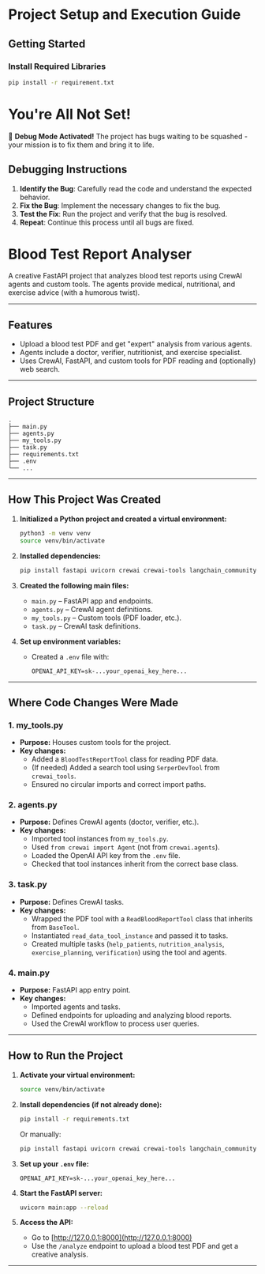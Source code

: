 # Project Setup and Execution Guide

## Getting Started

### Install Required Libraries
```sh
pip install -r requirement.txt
```

# You're All Not Set!
🐛 **Debug Mode Activated!** The project has bugs waiting to be squashed - your mission is to fix them and bring it to life.

## Debugging Instructions

1. **Identify the Bug**: Carefully read the code and understand the expected behavior.
2. **Fix the Bug**: Implement the necessary changes to fix the bug.
3. **Test the Fix**: Run the project and verify that the bug is resolved.
4. **Repeat**: Continue this process until all bugs are fixed.





# Blood Test Report Analyser

A creative FastAPI project that analyzes blood test reports using CrewAI agents and custom tools. The agents provide medical, nutritional, and exercise advice (with a humorous twist).

---

## Features

- Upload a blood test PDF and get "expert" analysis from various agents.
- Agents include a doctor, verifier, nutritionist, and exercise specialist.
- Uses CrewAI, FastAPI, and custom tools for PDF reading and (optionally) web search.

---

## Project Structure

```
.
├── main.py
├── agents.py
├── my_tools.py
├── task.py
├── requirements.txt
├── .env
└── ...
```

---

## How This Project Was Created

1. **Initialized a Python project and created a virtual environment:**
    ```bash
    python3 -m venv venv
    source venv/bin/activate
    ```

2. **Installed dependencies:**
    ```bash
    pip install fastapi uvicorn crewai crewai-tools langchain_community python-dotenv
    ```

3. **Created the following main files:**
    - `main.py` – FastAPI app and endpoints.
    - `agents.py` – CrewAI agent definitions.
    - `my_tools.py` – Custom tools (PDF loader, etc.).
    - `task.py` – CrewAI task definitions.

4. **Set up environment variables:**
    - Created a `.env` file with:
      ```
      OPENAI_API_KEY=sk-...your_openai_key_here...
      ```

---

## Where Code Changes Were Made

### 1. **my_tools.py**
- **Purpose:** Houses custom tools for the project.
- **Key changes:**
  - Added a `BloodTestReportTool` class for reading PDF data.
  - (If needed) Added a search tool using `SerperDevTool` from `crewai_tools`.
  - Ensured no circular imports and correct import paths.

### 2. **agents.py**
- **Purpose:** Defines CrewAI agents (doctor, verifier, etc.).
- **Key changes:**
  - Imported tool instances from `my_tools.py`.
  - Used `from crewai import Agent` (not from `crewai.agents`).
  - Loaded the OpenAI API key from the `.env` file.
  - Checked that tool instances inherit from the correct base class.

### 3. **task.py**
- **Purpose:** Defines CrewAI tasks.
- **Key changes:**
  - Wrapped the PDF tool with a `ReadBloodReportTool` class that inherits from `BaseTool`.
  - Instantiated `read_data_tool_instance` and passed it to tasks.
  - Created multiple tasks (`help_patients`, `nutrition_analysis`, `exercise_planning`, `verification`) using the tool and agents.

### 4. **main.py**
- **Purpose:** FastAPI app entry point.
- **Key changes:**
  - Imported agents and tasks.
  - Defined endpoints for uploading and analyzing blood reports.
  - Used the CrewAI workflow to process user queries.

---

## How to Run the Project

1. **Activate your virtual environment:**
    ```bash
    source venv/bin/activate
    ```

2. **Install dependencies (if not already done):**
    ```bash
    pip install -r requirements.txt
    ```
    Or manually:
    ```bash
    pip install fastapi uvicorn crewai crewai-tools langchain_community python-dotenv
    ```

3. **Set up your `.env` file:**
    ```
    OPENAI_API_KEY=sk-...your_openai_key_here...
    ```

4. **Start the FastAPI server:**
    ```bash
    uvicorn main:app --reload
    ```

5. **Access the API:**
    - Go to [http://127.0.0.1:8000](http://127.0.0.1:8000)
    - Use the `/analyze` endpoint to upload a blood test PDF and get a creative analysis.

---


